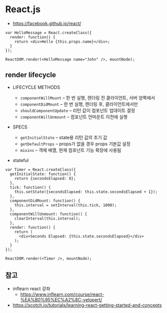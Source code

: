 # React.js

* https://facebook.github.io/react/

```
var HelloMessage = React.createClass({
  render: function() {
    return <div>Hello {this.props.name}</div>;
  }
});

ReactDOM.render(<HelloMessage name="John" />, mountNode);
```

## render lifecycle
* LIFECYCLE METHODS
  * `componentWillMount` – 한 번 실행, 렌더링 전 클라이언트, 서버 양쪽에서
  * `componentDidMount` – 한 번 실행, 렌더링 후, 클라이언트에서만
  * `shouldComponentUpdate` – 리턴 값이 컴포넌트 업데이트 결정
  * `componentWillUnmount` – 컴포넌트 언마운트 이전에 실행

* SPECS
  * `getInitialState` – state용 리턴 값의 초기 값
  * `getDefaultProps` – props가 없을 경우 props 기본값 설정
  * `mixins` – 객체 배열, 현재 컴포넌트 기능 확장에 사용됨

* stateful

```
var Timer = React.createClass({
  getInitialState: function() {
    return {secondsElapsed: 0};
  },
  tick: function() {
    this.setState({secondsElapsed: this.state.secondsElapsed + 1});
  },
  componentDidMount: function() {
    this.interval = setInterval(this.tick, 1000);
  },
  componentWillUnmount: function() {
    clearInterval(this.interval);
  },
  render: function() {
    return (
      <div>Seconds Elapsed: {this.state.secondsElapsed}</div>
    );
  }
});

ReactDOM.render(<Timer />, mountNode);
```


## 참고
* inflearn react 강좌
  * https://www.inflearn.com/course/react-%EA%B0%95%EC%A2%8C-velopert/
* https://scotch.io/tutorials/learning-react-getting-started-and-concepts
